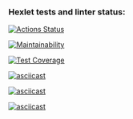 ### Hexlet tests and linter status:
[![Actions Status](https://github.com/ovchinnikovsa/java-project-61/actions/workflows/hexlet-check.yml/badge.svg)](https://github.com/ovchinnikovsa/java-project-61/actions)

[![Maintainability](https://api.codeclimate.com/v1/badges/0c20cde8209d436f7599/maintainability)](https://codeclimate.com/github/ovchinnikovsa/java-project-61/maintainability)

[![Test Coverage](https://api.codeclimate.com/v1/badges/0c20cde8209d436f7599/test_coverage)](https://codeclimate.com/github/ovchinnikovsa/java-project-61/test_coverage)

[![asciicast](https://asciinema.org/a/679790.svg)](https://asciinema.org/a/679790)

[![asciicast](https://asciinema.org/a/680473.svg)](https://asciinema.org/a/680473)

[![asciicast](https://asciinema.org/a/680474.svg)](https://asciinema.org/a/680474)
